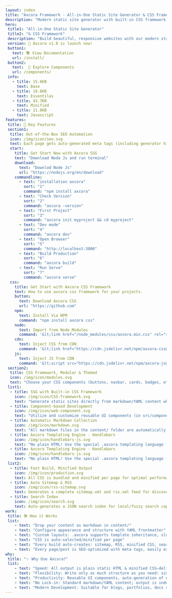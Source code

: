 ```yaml
---
layout: index
title: "Axcora Framework - All-in-One Static Site Generator & CSS Framework"
description: "Modern static site generator with built-in CSS framework, components, dark mode, and automatic build system for developers."
hero:
 title1: "All-in-One Static Site Generator"
 title2: "& CSS Framework"
 description: "Build beautiful, responsive websites with our modern static site generator ,commplete CSS framework with the components, automatic build system, and dark mode support" 
 version: 🚀 Axcora v1.0 is launch now!
 button1: 
   text: 📚 View Documentation
   url: /install/
 button2: 
   text:  🎯 Explore Components
   url: /components/
 info: 
   - title: 15.6KB
     text: Base
   - title: 19.6KB
     text: Essentilas
   - title: 43.7KB
     text: Minified
   - title: 11.8KB
     text: Javascript
features:
 title: 🚀 Key Features
 section1:
  title: Out-of-the-Box SEO Automation
  icon: /img/icon/seo.svg
  text: Each page gets auto-generated meta tags (including generator hints, Open Graph support), canonical links, and sitemap/RSS feeds for search engine optimization—no plugin dance required.
  start: 
    title: Get Start Now with Axcora SSG
    text: "Download Node Js and run terminal"
    download: 
      text: "Downlod Node Js"
      url: "https://nodejs.org/en/download"
    commandline: 
      - text: "installation axcora"
        sort: "1"
        command: "npm install axcora"
      - text: "Check Version"
        sort: "2"
        command: "axcora -version"
      - text: "First Project"
        sort: "3"
        command: "axcora init myproject && cd myproject"
      - text: "Dev mode"
        sort: "4"
        command: "axcora dev"
      - text: "Open Browser"
        sort: "5"
        command: "http://localhost:3000"
      - text: "Build Production"
        sort: "6"
        command: "axcora build"
      - text: "Run Serve"
        sort: "7"
        command: "axcora serve"
  css: 
    title: Get Start with Axcora CSS Framework
    text: How to use axcora css framework for your projects.
    button: 
      text: Download Axcora CSS
      url: "https://github.com"
    npm:
      text: Install Via NPM
      command: "npm install axcora css"
    node:
      text: Import from Node Modules
      command: '&lt;link href="/node_modules/css/axcora.min.css" rel="stylesheet"/&gt;'
    cdn:
      text: Inject CSS from CDN
      command: '&lt;link href="https://cdn.jsdelivr.net/npm/axcora-css@1.0.1/axcora.min.css" rel="stylesheet"/&gt;'
    js:
      text: Inject JS from CDN
      command: '&lt;script src="https://cdn.jsdelivr.net/npm/axcora-js@1.0.1/axcora.min.js"&gt;&lt;/script&gt;'
 section2:
  title: CSS Framework, Modular & Themed
  icon: /img/icon/modules.svg
  text: "Choose your CSS components (buttons, navbar, cards, badges, etc.) and theme (dark, minimal, brutalist, and more) per page or globally using frontmatter config:"
 list1: 
  - title: SSG with Built-in CSS Framework
    icon: /img/icon/CSS-framework.svg
    text: "Generate static sites directly from markdown/YAML content while utilizing a full-featured, modular CSS framework. No need for separate frontend or external CSS dependencies—styling and content are integrated by design."
  - title: Component-based Development
    icon: /img/icon/web-component.svg
    text: "Utilize and customize reusable UI components (in src/components/, e.g., Button.axc, Card.axc, Alert.axc) straight from your markdown or template files via easy shortcodes."
  - title: Automatic Markdown Collection
    icon: /img/icon/markdown.svg
    text: "All markdown files in the content/ folder are automatically collected and turned into pages, posts, categories and tags—no manual configuration necessary. Slugs, URLs, previous/next links and more are handled for you."
  - title: Axcora Templating Engine - Handlebars
    icon: /img/icon/handlebars-js.svg
    text: "No plain HTML! Use the special .axcora templating language (with support for layouts, slots, partials, YAML frontmatter, and direct component inclusion) for DRY, flexible, and powerful page structures."
  - title: Axcora Templating Engine - Handlebars
    icon: /img/icon/handlebars-js.svg
    text: "No plain HTML! Use the special .axcora templating language (with support for layouts, slots, partials, YAML frontmatter, and direct component inclusion) for DRY, flexible, and powerful page structures."
 list2: 
  - title: Fast Build, Minified Output
    icon: /img/icon/production.svg
    text: All CSS is bundled and minified per page for optimal performance and CDN readiness.
  - title: Auto Sitemap & RSS
    icon: /img/icon/rss-sitemap.svg
    text: Generates a complete sitemap.xml and rss.xml feed for discovery and syndication, automatically, every build.
  - title: Search Index
    icon: /img/icon/search.svg
    text: Auto-generates a JSON search index for local/fuzzy search capabilities—perfect for documentation and large blogs.
work: 
 title: 🛠 How it Works
 list: 
    - text: "Drop your content as markdown in content/"
    - text: "Configure appearance and structure with YAML frontmatter"
    - text: "Custom layouts: .axcora supports template inheritance, slots, block content, partials"
    - text: "CSS is auto-selected/minified per page"
    - text: "Every build auto-creates: sitemap, RSS, minified CSS, search index"
    - text: "Every page/post is SEO-optimized with meta tags, easily extendable via plugins"
why: 
 title: "✨ Why Use Axcora?"
 list: 
    - text: "Speed: All output is plain static HTML & minified CSS—delivered at lightning speed, perfect for global CDNs."
    - text: "Flexibility: Write only as much structure as you need: simple blog to advanced web doc site."
    - text: "Productivity: Reusable UI components, auto-generation of navigation, tags, categories, and feeds minimizes boilerplate."
    - text: "No Lock-in: Standard markdown/YAML content; output is industry-standard HTML/CSS, easy to migrate or deploy anywhere."
    - text: "Modern Development: Suitable for blogs, portfolios, docs sites, landing pages, and more."    
---
```


